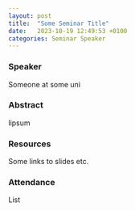 ```yaml
---
layout: post
title:  "Some Seminar Title"
date:   2023-10-19 12:49:53 +0100
categories: Seminar Speaker
---
```

### Speaker
Someone at some uni
### Abstract
lipsum
### Resources
Some links to slides etc.
### Attendance 
List
